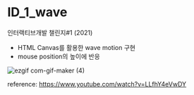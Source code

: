 # ID_1_wave
 인터랙티브개발 챌린지#1 (2021)

- HTML Canvas를 활용한 wave motion 구현 
- mouse position의 높이에 반응

![ezgif com-gif-maker (4)](https://user-images.githubusercontent.com/61869246/173226497-dc52f53b-e6a8-4f87-ba75-6d81c34cb203.gif)

reference: https://www.youtube.com/watch?v=LLfhY4eVwDY
